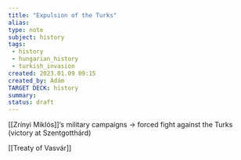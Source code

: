 ```yaml
---
title: "Expulsion of the Turks"
alias: 
type: note
subject: history
tags:
 - history
 - hungarian_history
 - turkish_invasion
created: 2023.01.09 09:15
created_by: Ádám
TARGET DECK: history
summary: 
status: draft 
---
```

[[Zrínyi Miklós]]‘s military campaigns → forced fight against the Turks (victory at Szentgotthárd)

[[Treaty of Vasvár]]

